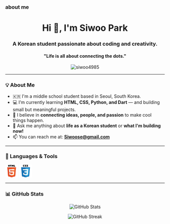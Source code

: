 ### about me

<h1 align="center">Hi 👋, I'm Siwoo Park</h1>
<h3 align="center">A Korean student passionate about coding and creativity.</h3>
<h4 align="center">"Life is all about connecting the dots."</h4>

<p align="center">
  <img src="https://komarev.com/ghpvc/?username=siwoo4985&label=Profile%20views&color=0e75b6&style=flat" alt="siwoo4985" />
</p>

---

### 💡 About Me

- 🇰🇷 I'm a middle school student based in Seoul, South Korea.  
- 💻 I’m currently learning **HTML, CSS, Python, and Dart** — and building small but meaningful projects.  
- 🎯 I believe in **connecting ideas, people, and passion** to make cool things happen.  
- 💬 Ask me anything about **life as a Korean student** or **what I'm building now!**  
- 📫 You can reach me at: **Siwoose@gmail.com**

---

### 🚀 Languages & Tools

<p align="left">
  <a href="https://www.w3.org/html/" target="_blank"><img src="https://raw.githubusercontent.com/devicons/devicon/master/icons/html5/html5-original-wordmark.svg" width="40" height="40" alt="HTML5"/></a>
  <a href="https://www.w3schools.com/css/" target="_blank"><img src="https://raw.githubusercontent.com/devicons/devicon/master/icons/css3/css3-original-wordmark.svg" width="40" height="40" alt="CSS3"/></a>
</p>

---

### 📊 GitHub Stats

<p align="center">
  <img src="https://github-readme-stats.vercel.app/api?username=siwoo4985&show_icons=true&locale=en" alt="GitHub Stats" />
</p>

<p align="center">
  <img src="https://github-readme-streak-stats.herokuapp.com/?user=siwoo4985" alt="GitHub Streak" />
</p>
